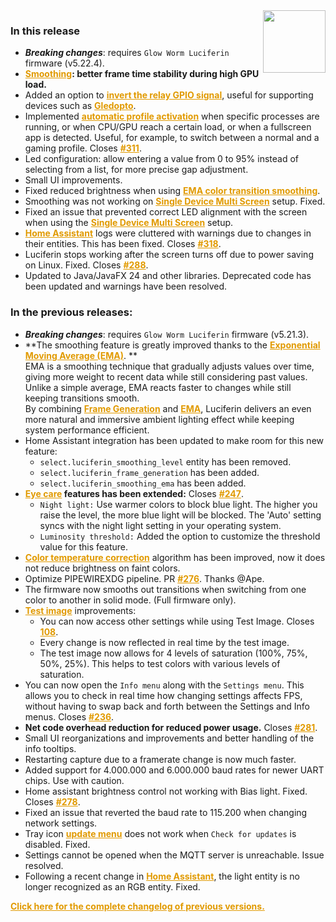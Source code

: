 <style>
.footer {
  display: none;
}
.px-3 {
  padding-right: 30px !important;
  padding-left: 10px !important;
}
.my-5 {
  margin-top: 10px !important;
  margin-bottom: 10px !important;
}
strong {
  font-weight: bold;
}
a {
  font-weight: bold;
  color: #E19A00FF;
}
</style>
<img align="right" width="100" height="100" src="https://raw.githubusercontent.com/sblantipodi/firefly_luciferin/master/data/img/luciferin_logo.png">

### In this release

- ***Breaking changes***: requires `Glow Worm Luciferin` firmware (v5.22.4).
- **[Smoothing](https://github.com/sblantipodi/firefly_luciferin/wiki/Smoothing-color-transitions): better frame time
  stability during high GPU load.**
- Added an option
  to [invert the relay GPIO signal](https://github.com/sblantipodi/firefly_luciferin/wiki/Power-saving-features#add-a-relay-to-cut-power-to-the-led-strip),
  useful for supporting devices such
  as [Gledopto](https://github.com/sblantipodi/firefly_luciferin/wiki/Compatible-Hardware#pre-build-boards-support).
- Implemented [automatic profile activation](https://github.com/sblantipodi/firefly_luciferin/wiki/Profiles) when
  specific processes are running, or when CPU/GPU reach a certain load, or when a fullscreen app is detected. Useful,
  for example, to switch between a normal and a gaming profile.
  Closes [#311](https://github.com/sblantipodi/firefly_luciferin/issues/311).
- Led configuration: allow entering a value from 0 to 95% instead of selecting from a list, for more precise gap
  adjustment.
- Small UI improvements.
- Fixed reduced brightness when
  using [EMA color transition smoothing](https://github.com/sblantipodi/firefly_luciferin/wiki/Smoothing-color-transitions).
- Smoothing was not working
  on [Single Device Multi Screen](https://github.com/sblantipodi/firefly_luciferin/wiki/Multi-monitor-support) setup.
  Fixed.
- Fixed an issue that prevented correct LED alignment with the screen when using
  the [Single Device Multi Screen](https://github.com/sblantipodi/firefly_luciferin/wiki/Multi-monitor-support) setup.
- [Home Assistant](https://github.com/sblantipodi/firefly_luciferin/wiki/Home-Automation-configs) logs were cluttered
  with warnings due to changes in their entities. This has been fixed.
  Closes [#318](https://github.com/sblantipodi/firefly_luciferin/issues/318).
- Luciferin stops working after the screen turns off due to power saving on Linux. Fixed.
  Closes [#288](https://github.com/sblantipodi/firefly_luciferin/issues/288).
- Updated to Java/JavaFX 24 and other libraries. Deprecated code has been updated and warnings have been resolved.

### In the previous releases:

- ***Breaking changes***: requires `Glow Worm Luciferin` firmware (v5.21.3).
- **The smoothing feature is greatly improved thanks to
  the [Exponential Moving Average (EMA)](https://github.com/sblantipodi/firefly_luciferin/wiki/Smoothing-color-transitions#what-is-exponential-moving-average-ema).
  **  
  EMA is a smoothing technique that gradually adjusts values over time, giving more weight to recent data while still
  considering past values.
  Unlike a simple average, EMA reacts faster to changes while still keeping transitions smooth.  
  By
  combining [Frame Generation](https://github.com/sblantipodi/firefly_luciferin/wiki/Smoothing-color-transitions#how-does-it-works-linear-interpolation-with-frame-insertion)
  and [EMA](https://github.com/sblantipodi/firefly_luciferin/wiki/Smoothing-color-transitions#what-is-exponential-moving-average-ema),
  Luciferin delivers an even more natural and immersive ambient lighting effect while keeping system performance
  efficient.
- Home Assistant integration has been updated to make room for this new feature:
    - `select.luciferin_smoothing_level` entity has been removed.
    - `select.luciferin_frame_generation` has been added.
    - `select.luciferin_smoothing_ema` has been added.
- **[Eye care](https://github.com/sblantipodi/firefly_luciferin/wiki/Eye-care-and-night-mode) features has been
  extended:** Closes [#247](https://github.com/sblantipodi/firefly_luciferin/issues/247).
    - `Night light:` Use warmer colors to block blue light. The higher you raise the level, the more blue light will be
      blocked. The 'Auto' setting syncs with the night light setting in your operating system.
    - `Luminosity threshold:` Added the option to customize the threshold value for this feature.
- [Color temperature correction](https://github.com/sblantipodi/firefly_luciferin/wiki/Color-Temperature-and-White-Balance)
  algorithm has been improved, now it does not reduce brightness on faint colors.
- Optimize PIPEWIREXDG pipeline. PR [#276](https://github.com/sblantipodi/firefly_luciferin/pull/276). Thanks @Ape.
- The firmware now smooths out transitions when switching from one color to another in solid mode. (Full firmware only).
- [Test image](https://github.com/sblantipodi/firefly_luciferin/wiki/Color-Grading-(Hue-Saturation-and-Lightness-tuning))
  improvements:
    - You can now access other settings while using Test Image.
      Closes [108](https://github.com/sblantipodi/firefly_luciferin/issues/108).
    - Every change is now reflected in real time by the test image.
    - The test image now allows for 4 levels of saturation (100%, 75%, 50%, 25%). This helps to test colors with various
      levels of saturation.
- You can now open the `Info menu` along with the `Settings menu`. This allows you to check in real time how changing
  settings affects FPS, without having to swap back and forth between the Settings and Info menus.
  Closes [#236](https://github.com/sblantipodi/firefly_luciferin/issues/236).
- **Net code overhead reduction for reduced power usage.**
  Closes [#281](https://github.com/sblantipodi/firefly_luciferin/issues/281).
- Small UI reorganizations and improvements and better handling of the info tooltips.
- Restarting capture due to a framerate change is now much faster.
- Added support for 4.000.000 and 6.000.000 baud rates for newer UART chips. Use with caution.
- Home assistant brightness control not working with Bias light. Fixed.
  Closes [#278](https://github.com/sblantipodi/firefly_luciferin/issues/278).
- Fixed an issue that reverted the baud rate to 115.200 when changing network settings.
- Tray icon [update menu](https://github.com/sblantipodi/firefly_luciferin/wiki/Luciferin-update-management) does not
  work when `Check for updates` is disabled. Fixed.
- Settings cannot be opened when the MQTT server is unreachable. Issue resolved.
- Following a recent change
  in [Home Assistant](https://github.com/sblantipodi/firefly_luciferin/wiki/Home-Automation-configs), the light entity
  is no longer recognized as an RGB entity. Fixed.

[Click here for the complete changelog of previous versions.](https://github.com/sblantipodi/firefly_luciferin/releases)
